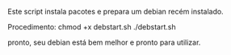 Este script instala pacotes e prepara um debian recém instalado.

Procedimento:
chmod +x debstart.sh
./debstart.sh

pronto, seu debian está bem melhor e pronto para utilizar.

